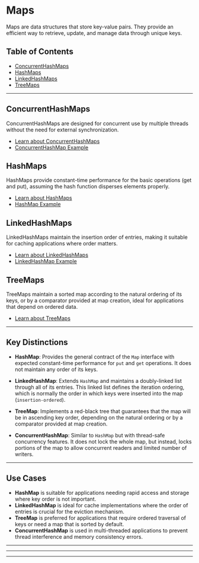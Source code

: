 # Maps

Maps are data structures that store key-value pairs. They provide an efficient way to retrieve, update, and manage data through unique keys.

## Table of Contents

- [ConcurrentHashMaps](ConcurrentHashMaps/ConcurrentHashMaps-README.md)
- [HashMaps](HashMaps/HashMaps-README.md)
- [LinkedHashMaps](LinkedHashMaps/LinkedHashMaps-README.md)
- [TreeMaps](TreeMaps/TreeMaps-README.md)

---

## ConcurrentHashMaps

ConcurrentHashMaps are designed for concurrent use by multiple threads without the need for external synchronization.

- [Learn about ConcurrentHashMaps](ConcurrentHashMaps/ConcurrentHashMaps-README.md)
- [ConcurrentHashMap Example](ConcurrentHashMaps/ConcurrentHashMapExample.java)

## HashMaps

HashMaps provide constant-time performance for the basic operations (get and put), assuming the hash function disperses elements properly.

- [Learn about HashMaps](HashMaps/HashMaps-README.md)
- [HashMap Example](HashMaps/HashMapExample.java)

## LinkedHashMaps

LinkedHashMaps maintain the insertion order of entries, making it suitable for caching applications where order matters.

- [Learn about LinkedHashMaps](LinkedHashMaps/LinkedHashMaps-README.md)
- [LinkedHashMap Example](LinkedHashMaps/LinkedHashMapExample.java)

## TreeMaps

TreeMaps maintain a sorted map according to the natural ordering of its keys, or by a comparator provided at map creation, ideal for applications that depend on ordered data.

- [Learn about TreeMaps](TreeMaps/TreeMaps-README.md)

---

## Key Distinctions

- **HashMap**: Provides the general contract of the `Map` interface with expected constant-time performance for `put` and `get` operations. It does not maintain any order of its keys.

- **LinkedHashMap**: Extends `HashMap` and maintains a doubly-linked list through all of its entries. This linked list defines the iteration ordering, which is normally the order in which keys were inserted into the map (`insertion-ordered`).

- **TreeMap**: Implements a red-black tree that guarantees that the map will be in ascending key order, depending on the natural ordering or by a comparator provided at map creation.

- **ConcurrentHashMap**: Similar to `HashMap` but with thread-safe concurrency features. It does not lock the whole map, but instead, locks portions of the map to allow concurrent readers and limited number of writers.

---

## Use Cases

- **HashMap** is suitable for applications needing rapid access and storage where key order is not important.
- **LinkedHashMap** is ideal for cache implementations where the order of entries is crucial for the eviction mechanism.
- **TreeMap** is preferred for applications that require ordered traversal of keys or need a map that is sorted by default.
- **ConcurrentHashMap** is used in multi-threaded applications to prevent thread interference and memory consistency errors.

---
---
---
